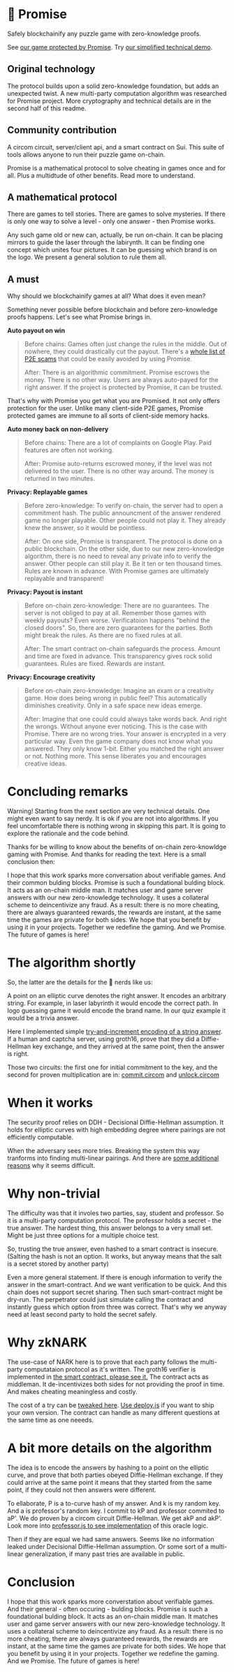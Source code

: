 # 💎 Promise 

Safely blockchainify any puzzle game with zero-knowledge proofs.

See [our game protected by Promise](https://youtu.be/). 
Try [our simplified technical demo](https://joyful-fudge-605f98.netlify.app/).

## Original technology

The protocol builds upon a solid zero-knowledge foundation, but adds an unexpected twist. 
A new multi-party computation algorithm was researched for Promise project.
More cryptography and technical details are in the second half of this readme.

## Community contribution
A circom circuit, server/client api, and a smart contract on Sui.
This suite of tools allows anyone to run their puzzle game on-chain.

Promise is a mathematical protocol to solve cheating in games once and for all. Plus a multidtude of other benefits.
Read more to understand.

## A mathematical protocol 

There are games to tell stories. There are games to solve mysteries. If there is only one way to solve a level - only one answer - then Promise works.

Any such game old or new can, actually, be run on-chain. 
It can be placing mirrors to guide the laser through the labirynth. It can be finding one concept which unites four pictures. It can be guessing which brand is on the logo. We present a general solution to rule them all.

## A must
Why should we blockchainify games at all? What does it even mean?

Something never possible before blockchain and before zero-knowledge proofs happens. Let's see what Promise brings in.

**Auto payout on win**
> Before chains:
>  Games often just change the rules in the middle. Out of nowhere, they could drastically cut the payout. There's a [whole list of P2E scams](https://cointelegraph.com/news/scams-in-gamefi-how-to-identify-toxic-nft-gaming-projects) that could be easily avoided by using Promise. 
>
> After:
> There is an algorithmic commitment. Promise escrows the money. There is no other way. Users are always auto-payed for the right answer. If the project is protected by Promise, it can be trusted.

That's why with Promise you get what you are Promised. It not only offers protection for the user. 
Unlike many client-side P2E games, Promise protected games are immune to all sorts of client-side memory hacks.

**Auto money back on non-delivery** 
> Before chains:
> There are a lot of complaints on Google Play. Paid features are often not working.
>
> After:
> Promise auto-returns escrowed money, if the level was not delivered to the user. There is no other way around. 
The money is returned in two minutes.

 **Privacy: Replayable games**
> Before zero-knowledge:
> To verify on-chain, the server had to open a commitment hash. The public announcment of the answer rendered game no longer playable. Other people could not play it. They already knew the answer, so it would be pointless. 
>
> After:
> On one side, Promise is transparent. The protocol is done on a public blockchain. On the other side, due to our new zero-knowledge algorithm, there is no need to reveal any private info to verify the answer. Other people can still play it. Be it ten or ten thousand times. Rules are known in advance. With Promise games are ultimately replayable and transparent!

**Privacy: Payout is instant**
> Before on-chain zero-knowledge:
> There are no guarantees. The server is not obliged to pay at all. Remember those games with weekly payouts?
> Even worse.  Verificatoion happens "behind the closed doors". So, there are zero guarantees for the parties. Both might break the rules. As there are no fixed rules at all.
>
> After:
> The smart contract on-chain safeguards the process. Amount and time are fixed in advance. 
> This transparency gives rock solid guarantees. Rules are fixed. Rewards are instant.

<!-- **Privacy: Nobody steals from the company**
> Before on-chain zero-knowledge:
Private gaming -->

**Privacy: Encourage creativity**
> Before on-chain zero-knowledge:
> Imagine an exam or a creativity game. How does being wrong in public feel? This automatically diminishes creativity. Only in a safe space new ideas emerge.
> 
> After:
> Imagine that one could could always take words back. And right the wrongs. Without anyone ever noticing. This is the case with Promise. There are no wrong tries. Your answer is encrypted in a very particular way. Even the game company does not know what you answered. They only know 1-bit. Either you matched the right answer or not. Nothing more. This sense liberates you and encourages creative ideas.

# Concluding remarks
Warning! Starting from the next section are very technical details. One might even want to say nerdy. It is ok if you are not into algorithms. If you feel uncomfortable there is nothing wrong in skipping this part. It is going to explore the rationale and the code behind.

Thanks for be willing to know about the benefits of on-chain zero-knowldge gaming with Promise. And thanks for reading the text. Here is a small conclusion then:

I hope that this work sparks more conversation about verifiable games. And their common bulding blocks. Promise is such a foundational bulding block. It acts as an on-chain middle man. It matches user and game server answers with our new zero-knowledge technology. It uses a collateral scheme to deincentivize any fraud. As a result: there is no more cheating, there are always guaranteed rewards, the rewards are instant, at the same time the games are private for both sides. We hope that you benefit by using it in your projects. Together we redefine the gaming. And we Promise. The future of games is here!

# The algorithm shortly

So, the latter are the details for the 🦄 nerds like us:

A point on an elliptic curve denotes the right answer. It encodes an arbitrary string. For example, in laser labyrinth it would encode the correct path. In logo guessing game it would encode the brand name. In our quiz example it would be a trivia answer.

Here I implemented simple [try-and-increment encoding of a string answer](boneh-encode/hash_to_curve.js). If a human and captcha server, using groth16, prove
that they did a Diffie-Hellman key exchange, and they arrived at the same point, then the answer is right. 

Those two circuits: the first one for initial commitment to the key, and the second for proven multiplication are
in: [commit.circom](commit.circom) and [unlock.circom](unlock.circom)

# When it works 

The security proof relies on DDH - Decisional Diffie-Hellman assumption. It holds for elliptic curves with high embedding degree where pairings are not efficiently computable. 

When the adversary sees more tries. Breaking the system this way tranforms into finding multi-linear pairings. And there are [some additional reasons](https://crypto.stanford.edu/~dabo/papers/mlinear.pdf) why it seems difficult.  

# Why non-trivial

The difficulty was that it involes two parties, say, student and professor. So it is a multi-party computation protocol. The professor holds a secret - the true answer. The hardest thing, this answer belongs to a very small set. Might be just three options for a multiple choice test.

So, trusting the true answer, even hashed to a smart contract is insecure. (Salting the hash is not an option.
It works, but anyway means that the salt is a secret stored by another party) 

Even a more general statement. If there is enough information to verify the answer in the smart-contract. And we want verification to be quick. And this chain does not support secret sharing. Then such smart-contract might be dry-run. The perpetrator could just simulate calling the contract and instantly guess which option from three was correct. That's why we anyway need at least second party to hold the secret safely.

# Why zkNARK

The use-case of NARK here is to prove that each party follows the multi-party computataion protocol as it's written. The groth16 verifier is implemented in [the smart contract, please see it.](sui-verifier/sources/dev_verifier.move) The contract acts as middleman. It de-incentivizes both sides for not providing the proof in time. And makes cheating meaningless and costly.

The cost of a try can be [tweaked here](sui-verifier/sources/dev_verifier.move#L124). 
[Use deploy.js](client-scripts/deploy.js) if you want to ship your own version.
The contract can handle as many different questions at the same time as one neeeds.

# A bit more details on the algorithm

The idea is to encode the answers by hashing to a point on the elliptic curve, and prove that both parties obeyed Diffie-Hellman exchange. 
If they could arrive at the same point it means that they started from the same point, if they could not then answers were different.

To ellaborate, P is a to-curve hash of my answer. And k is my random key. And a is professor's random key. I commit to kP and professor commited to aP'. We do proven by a circom circuit Diffie-Hellman. We get akP and akP'. Look more into [professor.js to see implementation](client-scripts/professor.js) of this oracle logic.

Then if they are equal we had same answers. Seems like no information leaked under Decisional Diffie-Hellman assumption. Or some sort of a multi-linear generalization, if many past tries are available in public.

# Conclusion

I hope that this work sparks more converstation about verifiable games. And their general - often occuring - bulding blocks. Promise is such a foundational bulding block. It acts as an on-chain middle man. It matches user and game server answers with our new zero-knowledge technology. It uses a collateral scheme to deincentivize any fraud. As a result: there is no more cheating, there are always guaranteed rewards, the rewards are instant, at the same time the games are private for both sides. We hope that you benefit by using it in your projects. Together we redefine the gaming. And we Promise. The future of games is here!
